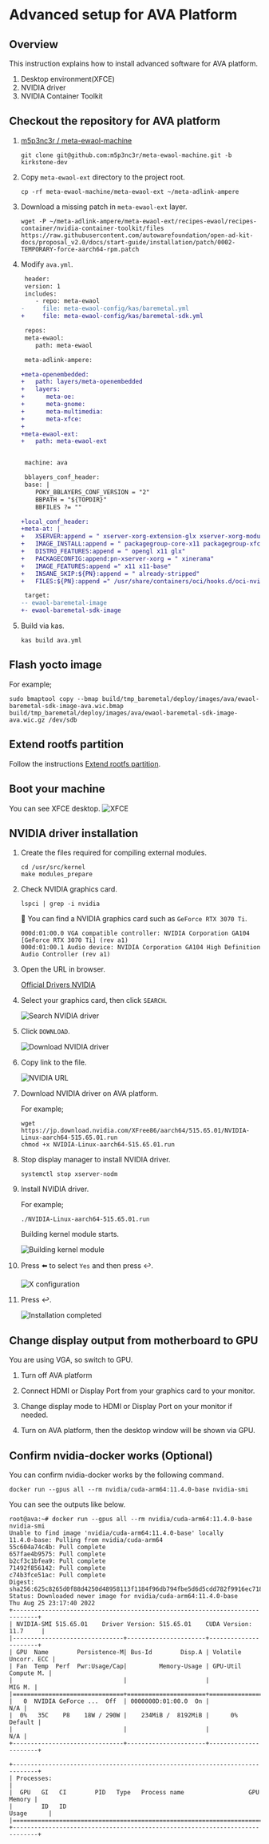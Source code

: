 # Advanced setup for AVA Platform

## Overview

This instruction explains how to install advanced software for AVA platform.

1. Desktop environment(XFCE)
1. NVIDIA driver
1. NVIDIA Container Toolkit

## Checkout the repository for AVA platform

1. [m5p3nc3r / meta-ewaol-machine](https://github.com/m5p3nc3r/meta-ewaol-machine)

   ```console
   git clone git@github.com:m5p3nc3r/meta-ewaol-machine.git -b kirkstone-dev
   ```

1. Copy `meta-ewaol-ext` directory to the project root.

   ```console
   cp -rf meta-ewaol-machine/meta-ewaol-ext ~/meta-adlink-ampere
   ```

1. Download a missing patch in `meta-ewaol-ext` layer.

   ```console
   wget -P ~/meta-adlink-ampere/meta-ewaol-ext/recipes-ewaol/recipes-container/nvidia-container-toolkit/files https://raw.githubusercontent.com/autowarefoundation/open-ad-kit-docs/proposal_v2.0/docs/start-guide/installation/patch/0002-TEMPORARY-force-aarch64-rpm.patch
   ```

1. Modify `ava.yml`.

   ```diff
    header:
    version: 1
    includes:
       - repo: meta-ewaol
   -     file: meta-ewaol-config/kas/baremetal.yml
   +     file: meta-ewaol-config/kas/baremetal-sdk.yml

    repos:
    meta-ewaol:
       path: meta-ewaol

    meta-adlink-ampere:

   +meta-openembedded:
   +   path: layers/meta-openembedded
   +   layers:
   +      meta-oe:
   +      meta-gnome:
   +      meta-multimedia:
   +      meta-xfce:
   +
   +meta-ewaol-ext:
   +   path: meta-ewaol-ext


    machine: ava

    bblayers_conf_header:
    base: |
       POKY_BBLAYERS_CONF_VERSION = "2"
       BBPATH = "${TOPDIR}"
       BBFILES ?= ""

   +local_conf_header:
   +meta-at: |
   +   XSERVER:append = " xserver-xorg-extension-glx xserver-xorg-module-libwfb xserver-xorg-module-exa"
   +   IMAGE_INSTALL:append = " packagegroup-core-x11 packagegroup-xfce-extended acpid xf86-video-modesetting mesa-demos nvidia-container-toolkit"
   +   DISTRO_FEATURES:append = " opengl x11 glx"
   +   PACKAGECONFIG:append:pn-xserver-xorg = " xinerama"
   +   IMAGE_FEATURES:append =" x11 x11-base"
   +   INSANE_SKIP:${PN}:append = " already-stripped"
   +   FILES:${PN}:append =" /usr/share/containers/oci/hooks.d/oci-nvidia-hook.json"

    target:
   -- ewaol-baremetal-image
   +- ewaol-baremetal-sdk-image
   ```

1. Build via kas.

   ```console
   kas build ava.yml
   ```

## Flash yocto image

For example;

```console
sudo bmaptool copy --bmap build/tmp_baremetal/deploy/images/ava/ewaol-baremetal-sdk-image-ava.wic.bmap build/tmp_baremetal/deploy/images/ava/ewaol-baremetal-sdk-image-ava.wic.gz /dev/sdb
```

## Extend rootfs partition

Follow the instructions [Extend rootfs partition](extend-rootfs.md).

## Boot your machine

You can see XFCE desktop.
![XFCE](./images/advanced-setup-setup-ava/xfce.png)

## NVIDIA driver installation

1. Create the files required for compiling external modules.

   ```console
   cd /usr/src/kernel
   make modules_prepare
   ```

1. Check NVIDIA graphics card.

   ```console
   lspci | grep -i nvidia
   ```

   :speech_balloon: You can find a NVIDIA graphics card such as `GeForce RTX 3070 Ti`.

   ```console
   000d:01:00.0 VGA compatible controller: NVIDIA Corporation GA104 [GeForce RTX 3070 Ti] (rev a1)
   000d:01:00.1 Audio device: NVIDIA Corporation GA104 High Definition Audio Controller (rev a1)
   ```

1. Open the URL in browser.

   [Official Drivers NVIDIA](https://www.nvidia.co.jp/Download/index.aspx)

1. Select your graphics card, then click `SEARCH`.

   ![Search NVIDIA driver](./images/advanced-setup-setup-ava/nvidia-driver-search.png)

1. Click `DOWNLOAD`.

   ![Download NVIDIA driver](./images/advanced-setup-setup-ava/nvidia-driver-download.png)

1. Copy link to the file.

   ![NVIDIA URL](./images/advanced-setup-setup-ava/nvidia-driver-copy-url.png)

1. Download NVIDIA driver on AVA platform.

   For example;

   ```console
   wget https://jp.download.nvidia.com/XFree86/aarch64/515.65.01/NVIDIA-Linux-aarch64-515.65.01.run
   chmod +x NVIDIA-Linux-aarch64-515.65.01.run
   ```

1. Stop display manager to install NVIDIA driver.

   ```console
   systemctl stop xserver-nodm
   ```

1. Install NVIDIA driver.

   For example;

   ```console
   ./NVIDIA-Linux-aarch64-515.65.01.run
   ```

   Building kernel module starts.

   ![Building kernel module](./images/advanced-setup-setup-ava/nvidia-driver-building.png)

1. Press :arrow_left: to select `Yes` and then press :leftwards_arrow_with_hook:.

   ![X configuration](./images/advanced-setup-setup-ava/nvidia-driver-x-configuration.png)

1. Press :leftwards_arrow_with_hook:.

   ![Installation completed](./images/advanced-setup-setup-ava/nvidia-driver-completed.png)

## Change display output from motherboard to GPU

You are using VGA, so switch to GPU.

1. Turn off AVA platform

1. Connect HDMI or Display Port from your graphics card to your monitor.

1. Change display mode to HDMI or Display Port on your monitor if needed.

1. Turn on AVA platform, then the desktop window will be shown via GPU.

## Confirm nvidia-docker works (Optional)

You can confirm nvidia-docker works by the following command.

```console
docker run --gpus all --rm nvidia/cuda-arm64:11.4.0-base nvidia-smi
```

You can see the outputs like below.

```console
root@ava:~# docker run --gpus all --rm nvidia/cuda-arm64:11.4.0-base nvidia-smi
Unable to find image 'nvidia/cuda-arm64:11.4.0-base' locally
11.4.0-base: Pulling from nvidia/cuda-arm64
55c604a74c4b: Pull complete
657fae4b9575: Pull complete
b2cf3c1bfea9: Pull complete
71492f856142: Pull complete
c74b3fce51ac: Pull complete
Digest: sha256:625c8265d0f88d4250d48958113f1184f96db794fbe5d6d5cdd782f9916ec718
Status: Downloaded newer image for nvidia/cuda-arm64:11.4.0-base
Thu Aug 25 23:17:40 2022
+-----------------------------------------------------------------------------+
| NVIDIA-SMI 515.65.01    Driver Version: 515.65.01    CUDA Version: 11.7     |
|-------------------------------+----------------------+----------------------+
| GPU  Name        Persistence-M| Bus-Id        Disp.A | Volatile Uncorr. ECC |
| Fan  Temp  Perf  Pwr:Usage/Cap|         Memory-Usage | GPU-Util  Compute M. |
|                               |                      |               MIG M. |
|===============================+======================+======================|
|   0  NVIDIA GeForce ...  Off  | 0000000D:01:00.0  On |                  N/A |
|  0%   35C    P8    18W / 290W |    234MiB /  8192MiB |      0%      Default |
|                               |                      |                  N/A |
+-------------------------------+----------------------+----------------------+

+-----------------------------------------------------------------------------+
| Processes:                                                                  |
|  GPU   GI   CI        PID   Type   Process name                  GPU Memory |
|        ID   ID                                                   Usage      |
|=============================================================================|
+-----------------------------------------------------------------------------+
```
